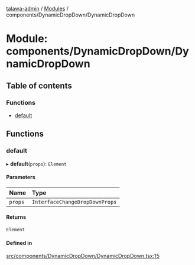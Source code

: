 [talawa-admin](../README.md) / [Modules](../modules.md) / components/DynamicDropDown/DynamicDropDown

# Module: components/DynamicDropDown/DynamicDropDown

## Table of contents

### Functions

- [default](components_DynamicDropDown_DynamicDropDown.md#default)

## Functions

### default

▸ **default**(`props`): `Element`

#### Parameters

| Name | Type |
| :------ | :------ |
| `props` | `InterfaceChangeDropDownProps` |

#### Returns

`Element`

#### Defined in

[src/components/DynamicDropDown/DynamicDropDown.tsx:15](https://github.com/git-init-priyanshu/talawa-admin-clone/blob/d03f5ca/src/components/DynamicDropDown/DynamicDropDown.tsx#L15)

